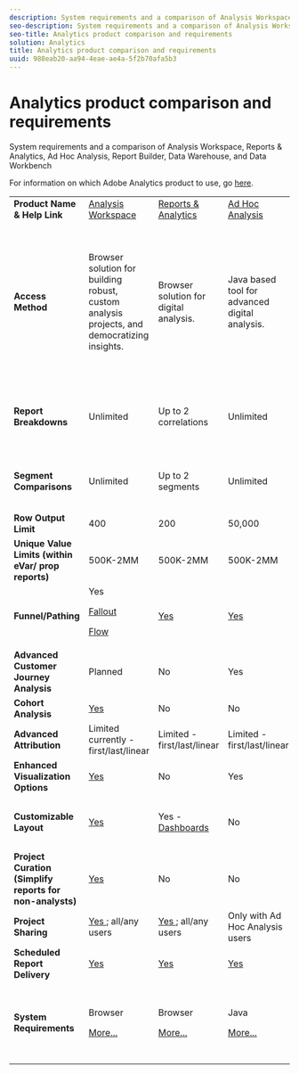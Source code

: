 ```yaml
---
description: System requirements and a comparison of Analysis Workspace, Reports & Analytics, Ad Hoc Analysis, Report Builder, Data Warehouse, and Data Workbench
seo-description: System requirements and a comparison of Analysis Workspace, Reports & Analytics, Ad Hoc Analysis, Report Builder, Data Warehouse, and Data Workbench
seo-title: Analytics product comparison and requirements
solution: Analytics
title: Analytics product comparison and requirements
uuid: 988eab20-aa94-4eae-ae4a-5f2b70afa5b3
---
```


# Analytics product comparison and requirements

System requirements and a comparison of Analysis Workspace, Reports & Analytics, Ad Hoc Analysis, Report Builder, Data Warehouse, and Data Workbench

For information on which Adobe Analytics product to use, go [here](/help/admin/c-analytics-product-comparison/which-analytics-tool.md). 

<table id="table_8A42BE3253024552A170F6471B1E4D1D"> 
 <tbody> 
  <tr> 
   <td> <b>Product Name &amp; Help Link</b> </td> 
   <td> <a href="https://marketing.adobe.com/resources/help/en_US/analytics/analysis-workspace/"> Analysis Workspace </a> </td> 
   <td> <a href="https://marketing.adobe.com/resources/help/en_US/sc/user/index.html"> Reports &amp; Analytics </a> </td> 
   <td> <a href="https://marketing.adobe.com/resources/help/en_US/dsc/"> Ad Hoc Analysis </a> </td> 
   <td> <a href="https://marketing.adobe.com/resources/help/en_US/arb/index.html"> Report Builder </a> </td> 
   <td colname="col06"> <a href="https://marketing.adobe.com/resources/help/en_US/reference/data_warehouse.html"> Data Warehouse </a> </td> 
   <td colname="col6"> <a href="https://marketing.adobe.com/resources/help/en_US/insight/"> Data Workbench </a> </td> 
  </tr> 
  <tr> 
   <td> <b>Access Method</b> </td> 
   <td> Browser solution for building robust, custom analysis projects, and democratizing insights. </td> 
   <td> Browser solution for digital analysis. </td> 
   <td> Java based tool for advanced digital analysis. </td> 
   <td> Excel add-in that lets you build customized requests from R&amp;A data, and visualize using Microsoft Excel. </td> 
   <td colname="col06"> Browser solution that generates reports in <span class="filepath"> .csv </span> format. Can generate Tableau format files. </td> 
   <td colname="col6"> Multi-channel analytics tool for advanced analysis, such as custom attribution modeling, predictive analytics, and 360 customer analysis. </td> 
  </tr> 
  <tr> 
   <td> <b>Report Breakdowns</b> </td> 
   <td> Unlimited </td> 
   <td> Up to 2 correlations </td> 
   <td> Unlimited </td> 
   <td> Up to 2 correlations </td> 
   <td colname="col06"> Performs fully expanded, unlimited breakdowns, break down by segment. </td> 
   <td colname="col6"> Unlimited </td> 
  </tr> 
  <tr> 
   <td> <b>Segment Comparisons</b> </td> 
   <td> Unlimited </td> 
   <td> Up to 2 segments </td> 
   <td> Unlimited </td> 
   <td> Unlimited (data request stacking) </td> 
   <td colname="col06"> 1 segment. Supports multiple (stacked) segments. </td> 
   <td colname="col6"> Unlimited </td> 
  </tr> 
  <tr> 
   <td> <b>Row Output Limit</b> </td> 
   <td> 400 </td> 
   <td> 200 </td> 
   <td> 50,000 </td> 
   <td> 50,000 </td> 
   <td colname="col06"> Unlimited </td> 
   <td colname="col6"> Customizable </td> 
  </tr> 
  <tr> 
   <td> <b>Unique Value Limits (within eVar/ prop reports)</b> </td> 
   <td> 500K-2MM </td> 
   <td> 500K-2MM </td> 
   <td> 500K-2MM </td> 
   <td> 500K-2MM </td> 
   <td colname="col06"> Unlimited </td> 
   <td colname="col6"> Customizable </td> 
  </tr> 
  <tr> 
   <td> <b>Funnel/Pathing</b> </td> 
   <td> Yes <p> </p> <a href="https://marketing.adobe.com/resources/help/en_US/analytics/analysis-workspace/fallout_flow.html"> Fallout </a> <p> <a href="https://marketing.adobe.com/resources/help/en_US/analytics/analysis-workspace/flow.html"> Flow </a> </p> </td> 
   <td> <a href="https://marketing.adobe.com/resources/help/en_US/sc/user/reports.html"> Yes </a> </td> 
   <td> <a href="https://marketing.adobe.com/resources/help/en_US/dsc/c_reports_paths.html"> Yes </a> </td> 
   <td> Yes </td> 
   <td colname="col06"> No </td> 
   <td colname="col6"> Yes </td> 
  </tr> 
  <tr> 
   <td> <b>Advanced Customer Journey Analysis</b> </td> 
   <td> Planned </td> 
   <td> No </td> 
   <td> Yes </td> 
   <td> No </td> 
   <td colname="col06"> No </td> 
   <td colname="col6"> Yes </td> 
  </tr> 
  <tr> 
   <td> <b>Cohort Analysis</b> </td> 
   <td> <a href="https://marketing.adobe.com/resources/help/en_US/analytics/analysis-workspace/cohort_analysis.html"> Yes </a> </td> 
   <td> No </td> 
   <td> No </td> 
   <td> No </td> 
   <td colname="col06"> No </td> 
   <td colname="col6"> Yes </td> 
  </tr> 
  <tr> 
   <td> <b>Advanced Attribution</b> </td> 
   <td> Limited currently - first/last/linear </td> 
   <td> Limited - first/last/linear </td> 
   <td> Limited - first/last/linear </td> 
   <td> Limited - first/last/linear </td> 
   <td colname="col06"> Limited - first/last/linear </td> 
   <td colname="col6"> Yes </td> 
  </tr> 
  <tr> 
   <td> <b>Enhanced Visualization Options</b> </td> 
   <td> <a href="https://marketing.adobe.com/resources/help/en_US/analytics/analysis-workspace/analysis-workspace-features.html"> Yes </a> </td> 
   <td> No </td> 
   <td> Yes </td> 
   <td> Yes </td> 
   <td colname="col06"> No </td> 
   <td colname="col6"> Yes </td> 
  </tr> 
  <tr> 
   <td> <b>Customizable Layout</b> </td> 
   <td> <a href="https://marketing.adobe.com/resources/help/en_US/analytics/analysis-workspace/analysis-workspace-features.html"> Yes </a> </td> 
   <td> Yes - <a href="https://marketing.adobe.com/resources/help/en_US/sc/user/dashboard.html"> Dashboards </a> </td> 
   <td> No </td> 
   <td> <a href="https://marketing.adobe.com/resources/help/en_US/arb/configure_the_custom_layout.html"> Yes </a> </td> 
   <td colname="col06"> <p> Sort results by breakdown or by metrics. </p> </td> 
   <td colname="col6"> Yes </td> 
  </tr> 
  <tr> 
   <td> <b>Project Curation (Simplify reports for non-analysts)</b> </td> 
   <td> <a href="https://marketing.adobe.com/resources/help/en_US/analytics/analysis-workspace/curate.html"> Yes </a> </td> 
   <td> No </td> 
   <td> No </td> 
   <td> Yes </td> 
   <td colname="col06"> No </td> 
   <td colname="col6"> Yes </td> 
  </tr> 
  <tr> 
   <td> <b>Project Sharing</b> </td> 
   <td> <a href="https://marketing.adobe.com/resources/help/en_US/analytics/analysis-workspace/curate.html"> Yes </a>; all/any users </td> 
   <td> <a href="https://marketing.adobe.com/resources/help/en_US/sc/user/scheduling.html"> Yes </a>; all/any users </td> 
   <td> Only with Ad Hoc Analysis users </td> 
   <td> Yes; all/any users </td> 
   <td colname="col06"> No </td> 
   <td colname="col6"> Yes </td> 
  </tr> 
  <tr> 
   <td> <b>Scheduled Report Delivery</b> </td> 
   <td> <a href="https://marketing.adobe.com/resources/help/en_US/analytics/analysis-workspace/schedule-projects.html"> Yes </a> </td> 
   <td> <a href="https://marketing.adobe.com/resources/help/en_US/sc/user/scheduling.html"> Yes </a> </td> 
   <td> <a href="https://marketing.adobe.com/resources/help/en_US/dsc/c_schedule.html"> Yes </a> </td> 
   <td> <a href="https://marketing.adobe.com/resources/help/en_US/arb/schedule_report_requests.html"> Yes </a> </td> 
   <td colname="col06"> Yes </td> 
   <td colname="col6"> Yes </td> 
  </tr> 
  <tr> 
   <td> <b>System Requirements</b> </td> 
   <td> <p>Browser </p> <p> <a href="https://marketing.adobe.com/resources/help/en_US/sc/user/requirements.html"> More... </a> </p> </td> 
   <td> <p>Browser </p> <p> <a href="https://marketing.adobe.com/resources/help/en_US/sc/user/requirements.html"> More... </a> </p> </td> 
   <td> <p>Java </p> <p> <a href="https://marketing.adobe.com/resources/help/en_US/dsc/c_sys_reqs.html"> More... </a> </p> </td> 
   <td> <p>Windows, MS Excel </p> <p> <a href="https://marketing.adobe.com/resources/help/en_US/arb/system_requirements.html"> More... </a> </p> </td> 
   <td colname="col06"> Browser and program to open <span class="filepath"> .csv </span> files like MS Excel. Can generate Tableau format files. </td> 
   <td colname="col6"> Windows 64 bit, good graphics adapter for OpenGL 3.2 ( <u> <a href="https://marketing.adobe.com/resources/help/en_US/insight/install/c_Data_Workbench_Client_install.html"> More... </a></u> ) </td> 
  </tr> 
 </tbody> 
</table>

